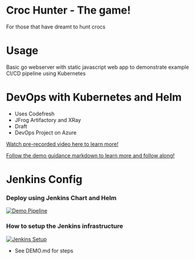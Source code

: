 # Croc Hunter - The game! 

For those that have dreamt to hunt crocs

# Usage
Basic go webserver with static javascript web app to demonstrate example CI/CD pipeline using Kubernetes 

# DevOps with Kubernetes and Helm 
- Uses Codefresh
- JFrog Artifactory and XRay
- Draft
- DevOps Project on Azure

[Watch pre-recorded video here to learn more!](https://jdstor1.blob.core.windows.net/video/OSVC-Jessica-Deen.mp4)

[Follow the demo guidance markdown to learn more and follow along!](./DEMO.md)

# Jenkins Config

### Deploy using Jenkins Chart and Helm
[![Demo Pipeline](https://img.youtube.com/vi/NVoln4HdZOY/0.jpg)](https://youtu.be/NVoln4HdZOY "Demo Pipeline")

### How to setup the Jenkins infrastructure 
[![Jenkins Setup](https://img.youtube.com/vi/eMOzF_xAm7w/0.jpg)](https://youtu.be/eMOzF_xAm7w "Jenkins Setup")
* See DEMO.md for steps
 
 
 
 
 
 
 
 
 
 
 
 
 
 
